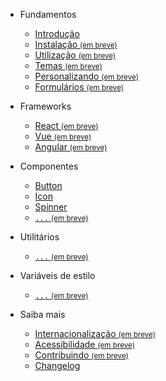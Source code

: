 - Fundamentos

  - [Introdução](/)
  - [Instalação <small>(em breve)</small>](/fundamentos/instalação)
  - [Utilização <small>(em breve)</small>](/fundamentos/utilização)
  - [Temas <small>(em breve)</small>](/fundamentos/temas)
  - [Personalizando <small>(em breve)</small>](/fundamentos/personalizando)
  - [Formulários <small>(em breve)</small>](/fundamentos/formulários)

- Frameworks

  - [React <small>(em breve)</small>](/frameworks/react)
  - [Vue <small>(em breve)</small>](/frameworks/vue)
  - [Angular <small>(em breve)</small>](/frameworks/angular)

- Componentes

  - [Button](/componentes/button)
  - [Icon](/componentes/icon)
  - [Spinner](/componentes/spinner)
  - [<code>...</code> <small>(em breve)</small>](/404)
  <!--plop:component-->

- Utilitários

  - [<code>...</code> <small>(em breve)</small>](/404)

- Variáveis de estilo

  - [<code>...</code> <small>(em breve)</small>](/404)

- Saiba mais

  - [Internacionalização <small>(em breve)</small>](/saiba-mais/internacionalização)
  - [Acessibilidade <small>(em breve)</small>](/saiba-mais/acessibilidade)
  - [Contribuindo <small>(em breve)</small>](/saiba-mais/contribuindo)
  - [Changelog](/saiba-mais/changelog)
